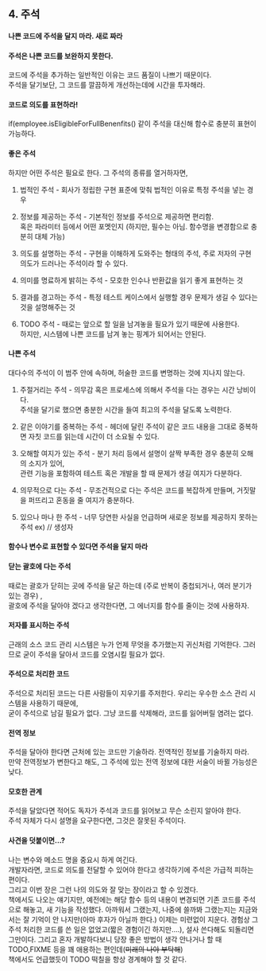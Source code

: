 ## 4. 주석


#### 나쁜 코드에 주석을 달지 마라. 새로 짜라

#### 주석은 나쁜 코드를 보완하지 못한다.
코드에 주석을 추가하는 일반적인 이유는 코드 품질이 나쁘기 때문이다. <br/> 
주석을 달기보단, 그 코드를 깔끔하게 개선하는데에 시간을 투자해라.

#### 코드로 의도를 표현하라!
if(employee.isEligibleForFullBenenfits() 같이 주석을 대신해 함수로 충분히 표현이 가능하다.

#### 좋은 주석
하지만 어떤 주석은 필요로 한다. 그 주석의 종류를 열거하자면,
<br/>
1. 법적인 주석 - 회사가 정립한 구현 표준에 맞춰 법적인 이유로 특정 주석을 넣는 경우<br/>

2. 정보를 제공하는 주석 - 기본적인 정보를 주석으로 제공하면 편리함.<br/> 
혹은 파라미터 등에서 어떤 포멧인지 (하지만, 필수는 아님. 함수명을 변경함으로 충분히 대체 가능)

3. 의도를 설명하는 주석 - 구현을 이해하게 도와주는 형태의 주석, 주로 저자의 구현 의도가 드러나는 주석이라 할 수 있다.

4. 의미를 명료하게 밝히는 주석 - 모호한 인수나 반환값을 읽기 좋게 표현하는 것

5. 결과를 경고하는 주석 - 특정 테스트 케이스에서 실행할 경우 문제가 생길 수 있다는 것을 설명해주는 것

6. TODO 주석 - 때로는 앞으로 할 일을 남겨놓을 필요가 있기 때문에 사용한다. <br/>
하지만, 시스템에 나쁜 코드를 남겨 놓는 핑계가 되어서는 안된다.

#### 나쁜 주석
대다수의 주석이 이 범주 안에 속하며, 허술한 코드를 변명하는 것에 지나지 않는다.

1. 주절거리는 주석 - 의무감 혹은 프로세스에 의해서 주석을 다는 경우는 시간 낭비이다.<br/>
주석을 달기로 했으면 충분한 시간을 들여 최고의 주석을 달도록 노력한다. 

2. 같은 이야기를 중복하는 주석 - 헤더에 달린 주석이 같은 코드 내용을 그대로 중복하면 자칫 코드를 읽는데 시간이 더 소요될 수 있다.

3. 오해할 여지가 있는 주석 - 분기 처리 등에서 설명이 살짝 부족한 경우 충분히 오해의 소지가 있어,<br/> 
관련 기능을 포함하여 테스트 혹은 개발을 할 때 문제가 생길 여지가 다분하다.

4. 의무적으로 다는 주석 - 무조건적으로 다는 주석은 코드를 복잡하게 만들며, 거짓말을 퍼뜨리고 혼동을 줄 여지가 충분하다.

5. 있으나 마나 한 주석 - 너무 당연한 사실을 언급하며 새로운 정보를 제공하지 못하는 주석 ex) // 생성자

#### 함수나 변수로 표현할 수 있다면 주석을 달지 마라

#### 닫는 괄호에 다는 주석
때로는 괄호가 닫히는 곳에 주석을 달곤 하는데 (주로 반복이 중첩되거나, 여러 분기가 있는 경우) , <br/> 
괄호에 주석을 달아야 겠다고 생각한다면, 그 에너지를 함수를 줄이는 것에 사용하자.

#### 저자를 표시하는 주석
근래의 소스 코드 관리 시스템은 누가 언제 무엇을 추가했는지 귀신처럼 기억한다. 
그러므로 굳이 주석을 달아서 코드를 오염시킬 필요가 없다.

#### 주석으로 처리한 코드 
주석으로 처리된 코드는 다른 사람들이 지우기를 주저한다. 우리는 우수한 소스 관리 시스템을 사용하기 때문에,<br/>
굳이 주석으로 남길 필요가 없다. 그냥 코드를 삭제해라, 코드를 잃어버릴 염려는 없다.

#### 전역 정보
주석을 달아야 한다면 근처에 있는 코드만 기술하라. 전역적인 정보를 기술하지 마라. <br/>
만약 전역정보가 변한다고 해도, 그 주석에 있는 전역 정보에 대한 서술이 바뀔 가능성은 낮다.

#### 모호한 관계
주석을 달았다면 적어도 독자가 주석과 코드를 읽어보고 무슨 소린지 알아야 한다. <br/>
주석 자체가 다시 설명을 요구한다면, 그것은 잘못된 주석이다. 

#### 사견을 덧붙이면...?
나는 변수와 메소드 명을 중요시 하게 여긴다. <br/>
개발자라면, 코드로 의도를 전달할 수 있어야 한다고 생각하기에 주석은 가급적 피하는 편이다. <br/>
그리고 이번 장은 그런 나의 의도와 잘 맞는 장이라고 할 수 있겠다.<br/>
책에서도 나오는 얘기지만, 예전에는 해당 함수 등의 내용이 변경되면 기존 코드를 주석으로 해놓고, 새 기능을 작성했다.
아까워서 그랬는지, 나중에 쓸까봐 그랬는지는 지금와서는 잘 기억이 안 나지만(아마 후자가 아닐까 한다.)
이제는 미련없이 지운다. 경험상 그 주석 처리한 코드를 쓴 일은 없었고(짧은 경험이긴 하지만....), 설사 쓴다해도 되돌리면 그만이다.
그리고 혼자 개발하다보니 당장 좋은 방법이 생각 안나거나 할 때 TODO,FIXME 등을 꽤 애용하는 편인데(~~미래의 나야 부탁해~~) <br/>
책에서도 언급했듯이 TODO 떡칠을 항상 경계해야 할 것 같다.
